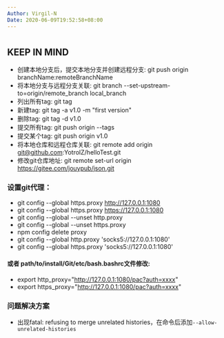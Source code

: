 ```yaml
---
Author: Virgil-N
Date: 2020-06-09T19:52:58+08:00
---
```

#

## KEEP IN MIND

- 创建本地分支后，提交本地分支并创建远程分支: git push origin branchName:remoteBranchName
- 将本地分支与远程分支关联: git branch --set-upstream-to=origin/remote_branch local_branch
- 列出所有tag: git tag
- 新建tag: git tag -a v1.0 -m "first version"
- 删除tag: git tag -d v1.0
- 提交所有tag: git push origin --tags
- 提交某个tag: git push origin v1.0
- 将本地仓库和远程仓库关联: git remote add origin git@github.com:YotrolZ/helloTest.git
- 修改git仓库地址: git remote set-url origin https://gitee.com/jouypub/json.git

### 设置git代理：

- git config --global https.proxy http://127.0.0.1:1080
- git config --global https.proxy https://127.0.0.1:1080
- git config --global --unset http.proxy
- git config --global --unset https.proxy
- npm config delete proxy
- git config --global http.proxy 'socks5://127.0.0.1:1080'
- git config --global https.proxy 'socks5://127.0.0.1:1080'

#### 或者 path/to/install/Git/etc/bash.bashrc文件修改:
- export http_proxy="http://127.0.0.1:1080/pac?auth=xxxx"
- export https_proxy="http://127.0.0.1:1080/pac?auth=xxxx"

### 问题解决方案
- 出现fatal: refusing to merge unrelated histories，在命令后添加`--allow-unrelated-histories`

